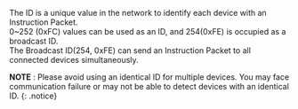 The ID is a unique value in the network to identify each device with an Instruction Packet.  
0~252 (0xFC) values can be used as an ID, and 254(0xFE) is occupied as a broadcast ID.  
The Broadcast ID(254, 0xFE) can send an Instruction Packet to all connected devices simultaneously.

**NOTE** : Please avoid using an identical ID for multiple devices. You may face communication failure or may not be able to detect devices with an identical ID.
{: .notice}
